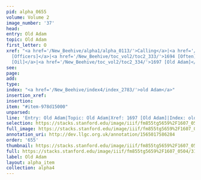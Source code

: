 ```yaml
---
pid: alpha_0655
volume: Volume 2
image_number: '37'
head: 
entry: Old Adam
topic: Old Adam
first_letter: O
xref: "<a href='/New_Beehive/alpha1/alpha_0113/'>Calling</a>|<a href='/New_Beehive/toc_vol2/toc2_198/'>1021
  [Officers]</a>|<a href='/New_Beehive/toc_vol2/toc2_333/'>1694 [Often]</a>|<a href='/New_Beehive/toc_vol2/toc2_353/'>1910
  [Oil]</a>|<a href='/New_Beehive/toc_vol2/toc2_334/'>1697 [Old Adam]</a>"
see: 
page: 
add: 
type: 
index: "<a href='/New_Beehive/index4/index_2783/'>old Adam</a>"
insertion_xref: 
insertion: 
item: "#item-978d15000"
unparsed: 
line: 'Entry: Old Adam|Topic: Old Adam|Xref: 1697 [Old Adam]|Index: old Adam|#item-978d15000'
selection: https://stacks.stanford.edu/image/iiif/fm855tg5659%2F1607_0504/312,2910,3051,378/full/0/default.jpg
full_image: https://stacks.stanford.edu/image/iiif/fm855tg5659%2F1607_0504/full/full/0/default.jpg
annotation_uri: http://dev.llgc.org.uk/annotation/1565017586284
order: '655'
thumbnail: https://stacks.stanford.edu/image/iiif/fm855tg5659%2F1607_0504/312,2910,600,180/250,/0/default.jpg
full: https://stacks.stanford.edu/image/iiif/fm855tg5659%2F1607_0504/312,2910,3051,378/full/0/default.jpg
label: Old Adam
layout: alpha_item
collection: alpha4
---
```

